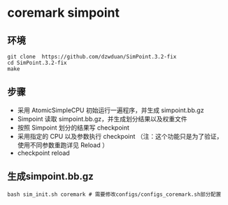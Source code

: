 # coremark simpoint

## 环境

```
git clone  https://github.com/dzwduan/SimPoint.3.2-fix
cd SimPoint.3.2-fix
make
```

## 步骤
+   采用 AtomicSimpleCPU 初始运行一遍程序，并生成 simpoint.bb.gz
+   Simpoint 读取 simpoint.bb.gz，并生成划分结果以及权重文件
+   按照 Simpoint 划分的结果写 checkpoint
+   采用指定的 CPU 以及参数执行 checkpoint （注：这个功能只是为了验证，使用不同参数重跑详见 Reload ）
+   checkpoint reload


## 生成simpoint.bb.gz
```
bash sim_init.sh coremark # 需要修改configs/configs_coremark.sh部分配置
```